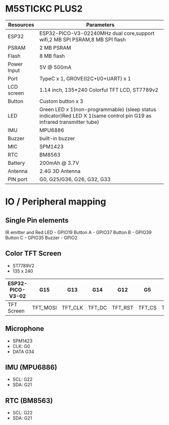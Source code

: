 # M5STICKC PLUS2


| Resources             | Parameters                                                                                                             |
|-----------------------|------------------------------------------------------------------------------------------------------------------------|
| ESP32                 | ESP32-PICO-V3-02240MHz dual core,support wifi,2 MB SPI PSRAM,8 MB SPI flash                                            |
| PSRAM                 | 2 MB PSRAM                                                                                                             |
| Flash                 | 8 MB flash                                                                                                             |
| Power Input           | 5V @ 500mA                                                                                                             |
| Port                  | TypeC x 1, GROVE(I2C+I/0+UART) x 1                                                                                     |
| LCD screen            | 1.14 inch, 135*240 Colorful TFT LCD, ST7789v2                                                                          |
| Button                | Custom button x 3                                                                                                      |
| LED                   | Green LED x 1(non-programmable) (sleep status indicator)Red LED X 1(same control pin G19 as infrared transmitter tube) |
| IMU                   | MPU6886                                                                                                                |
| Buzzer                | built-in buzzer                                                                                                        |
| MIC                   | SPM1423                                                                                                                |
| RTC                   | BM8563                                                                                                                 |
| Battery               | 200mAh @ 3.7V                                                                                                          |
| Antenna               | 2.4G 3D Antenna                                                                                                        |
| PIN port              | G0, G25/G36, G26, G32, G33                                                                                             |

# IO / Peripheral mapping

## Single Pin elements
IR emitter and Red LED - GPIO19
Button A - GPIO37
Button B - GPIO39
Button C - GPIO35
Buzzer   - GPIO2

## Color TFT Screen
- ST7789V2
- 135 x 240

| ESP32-PICO-V3-02 |G15|G13|G14|G12|G5|G27 |
| -- |--|--|--|--|--|--|
| TFT Screen|TFT_MOSI|TFT_CLK|TFT_DC|TFT_RST|TFT_CS|TFT_BL|

## Microphone

- SPM1423
- CLK: G0
- DATA G34

## IMU (MPU6886)
- SCL: G22
- SDA: G21

## RTC (BM8563)
- SCL: G22
- SDA: G21

